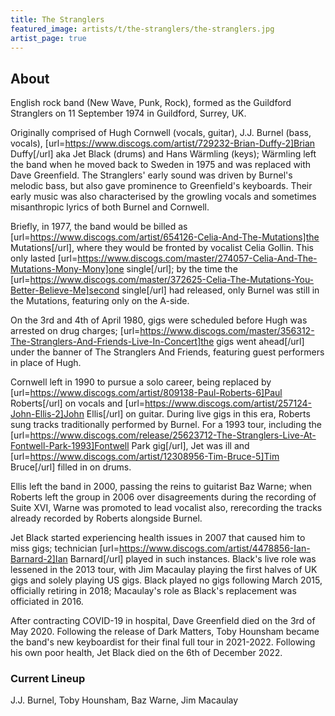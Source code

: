 ```yaml
---
title: The Stranglers
featured_image: artists/t/the-stranglers/the-stranglers.jpg
artist_page: true
---
```

## About

English rock band (New Wave, Punk, Rock), formed as the Guildford Stranglers on 11 September 1974 in Guildford, Surrey, UK.

Originally comprised of Hugh Cornwell (vocals, guitar), J.J. Burnel (bass, vocals), [url=https://www.discogs.com/artist/729232-Brian-Duffy-2]Brian Duffy[/url] aka Jet Black (drums) and Hans Wärmling (keys); Wärmling left the band when he moved back to Sweden in 1975 and was replaced with Dave Greenfield. The Stranglers' early sound was driven by Burnel's melodic bass, but also gave prominence to Greenfield's keyboards. Their early music was also characterised by the growling vocals and sometimes misanthropic lyrics of both Burnel and Cornwell.

Briefly, in 1977, the band would be billed as [url=https://www.discogs.com/artist/654126-Celia-And-The-Mutations]the Mutations[/url], where they would be fronted by vocalist Celia Gollin. This only lasted [url=https://www.discogs.com/master/274057-Celia-And-The-Mutations-Mony-Mony]one single[/url]; by the time the [url=https://www.discogs.com/master/372625-Celia-The-Mutations-You-Better-Believe-Me]second single[/url] had released, only Burnel was still in the Mutations, featuring only on the A-side.

On the 3rd and 4th of April 1980, gigs were scheduled before Hugh was arrested on drug charges; [url=https://www.discogs.com/master/356312-The-Stranglers-And-Friends-Live-In-Concert]the gigs went ahead[/url] under the banner of The Stranglers And Friends, featuring guest performers in place of Hugh.

Cornwell left in 1990 to pursue a solo career, being replaced by [url=https://www.discogs.com/artist/809138-Paul-Roberts-6]Paul Roberts[/url] on vocals and [url=https://www.discogs.com/artist/257124-John-Ellis-2]John Ellis[/url] on guitar. During live gigs in this era, Roberts sung tracks traditionally performed by Burnel. For a 1993 tour, including the [url=https://www.discogs.com/release/25623712-The-Stranglers-Live-At-Fontwell-Park-1993]Fontwell Park gig[/url], Jet was ill and [url=https://www.discogs.com/artist/12308956-Tim-Bruce-5]Tim Bruce[/url] filled in on drums.

Ellis left the band in 2000, passing the reins to guitarist Baz Warne; when Roberts left the group in 2006 over disagreements during the recording of Suite XVI, Warne was promoted to lead vocalist also, rerecording the tracks already recorded by Roberts alongside Burnel.

Jet Black started experiencing health issues in 2007 that caused him to miss gigs; technician [url=https://www.discogs.com/artist/4478856-Ian-Barnard-2]Ian Barnard[/url] played in such instances. Black's live role was lessened in the 2013 tour, with Jim Macaulay playing the first halves of UK gigs and solely playing US gigs. Black played no gigs following March 2015, officially retiring in 2018; Macaulay's role as Black's replacement was officiated in 2016.

After contracting COVID-19 in hospital, Dave Greenfield died on the 3rd of May 2020. Following the release of Dark Matters, Toby Hounsham became the band's new keyboardist for their final full tour in 2021-2022. Following his own poor health, Jet Black died on the 6th of December 2022.

### Current Lineup

J.J. Burnel, Toby Hounsham, Baz Warne, Jim Macaulay

